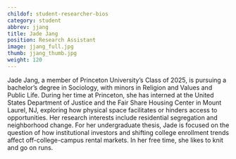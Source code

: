 ```yaml
---
childof: student-researcher-bios
category: student
abbrev: jjang
title: Jade Jang
position: Research Assistant
image: jjang_full.jpg
thumb: jjang_thumb.jpg
weight: 120
---
```

Jade Jang, a member of Princeton University’s Class of 2025, is pursuing a bachelor’s degree in Sociology, with minors in Religion and Values and Public Life. During her time at Princeton, she has interned at the United States Department of Justice and the Fair Share Housing Center in Mount Laurel, NJ, exploring how physical space facilitates or hinders access to opportunities. Her research interests include residential segregation and neighborhood change. For her undergraduate thesis, Jade is focused on the question of how institutional investors and shifting college enrollment trends affect off-college-campus rental markets. In her free time, she likes to knit and go on runs. 